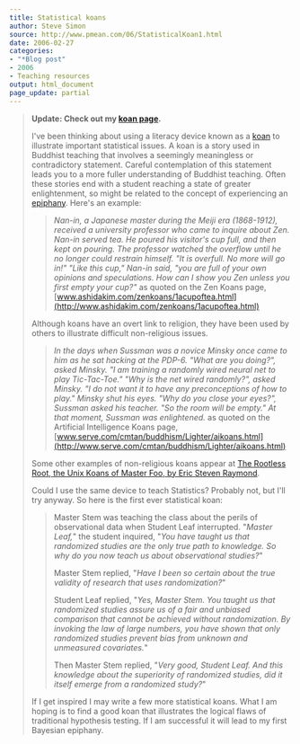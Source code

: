```yaml
---
title: Statistical koans
author: Steve Simon
source: http://www.pmean.com/06/StatisticalKoan1.html
date: 2006-02-27
categories:
- "*Blog post"
- 2006
- Teaching resources
output: html_document
page_update: partial
---
```


> **Update: Check out my [koan page](../koans.asp).**
>
> I've been thinking about using a literacy device known as a
> [koan](http://en.wikipedia.org/wiki/Koan) to illustrate important
> statistical issues. A koan is a story used in Buddhist teaching that
> involves a seemingly meaningless or contradictory statement. Careful
> contemplation of this statement leads you to a more fuller
> understanding of Buddhist teaching. Often these stories end with a
> student reaching a state of greater enlightenment, so might be related
> to the concept of experiencing an
> [epiphany](http://en.wikipedia.org/wiki/Epiphany_(feeling)). Here's
> an example:
>
> > *Nan-in, a Japanese master during the Meiji era (1868-1912),
> > received a university professor who came to inquire about Zen.
> > Nan-in served tea. He poured his visitor's cup full, and then kept
> > on pouring. The professor watched the overflow until he no longer
> > could restrain himself. "It is overfull. No more will go in!"
> > "Like this cup," Nan-in said, "you are full of your own opinions
> > and speculations. How can I show you Zen unless you first empty your
> > cup?"* as quoted on the Zen Koans page,
> > [www.ashidakim.com/zenkoans/1acupoftea.html](http://www.ashidakim.com/zenkoans/1acupoftea.html)
>
> Although koans have an overt link to religion, they have been used by
> others to illustrate difficult non-religious issues.
>
> > *In the days when Sussman was a novice Minsky once came to him as he
> > sat hacking at the PDP-6. "What are you doing?", asked Minsky. "I
> > am training a randomly wired neural net to play Tic-Tac-Toe." "Why
> > is the net wired randomly?", asked Minsky. "I do not want it to
> > have any preconceptions of how to play." Minsky shut his eyes.
> > "Why do you close your eyes?", Sussman asked his teacher. "So the
> > room will be empty." At that moment, Sussman was enlightened.* as
> > quoted on the Artificial Intelligence Koans page,
> > [www.serve.com/cmtan/buddhism/Lighter/aikoans.html](http://www.serve.com/cmtan/buddhism/Lighter/aikoans.html)
>
> Some other examples of non-religious koans appear at [The Rootless
> Root, the Unix Koans of Master Foo, by Eric Steven
> Raymond](http://www.catb.org/~esr/writings/unix-koans/).
>
> Could I use the same device to teach Statistics? Probably not, but
> I'll try anyway. So here is the first ever statistical koan:
>
> > Master Stem was teaching the class about the perils of observational
> > data when Student Leaf interrupted. "*Master Leaf,*" the student
> > inquired, "*You have taught us that randomized studies are the only
> > true path to knowledge. So why do you now teach us about
> > observational studies?*"
> >
> > Master Stem replied, "*Have I been so certain about the true
> > validity of research that uses randomization?*"
> >
> > Student Leaf replied, "*Yes, Master Stem. You taught us that
> > randomized studies assure us of a fair and unbiased comparison that
> > cannot be achieved without randomization. By invoking the law of
> > large numbers, you have shown that only randomized studies prevent
> > bias from unknown and unmeasured covariates.*"
> >
> > Then Master Stem replied, "*Very good, Student Leaf. And this
> > knowledge about the superiority of randomized studies, did it itself
> > emerge from a randomized study?*"
>
> If I get inspired I may write a few more statistical koans. What I am
> hoping is to find a good koan that illustrates the logical flaws of
> traditional hypothesis testing. If I am successful it will lead to my
> first Bayesian epiphany.
